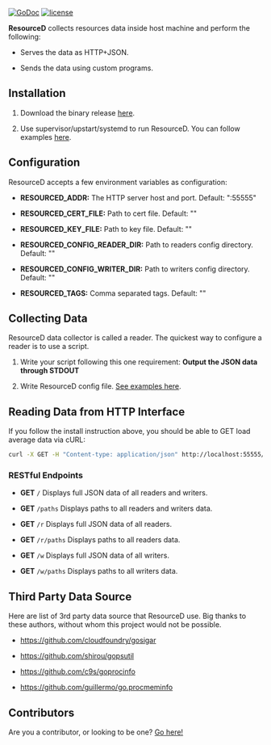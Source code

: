 [![GoDoc](https://godoc.org/github.com/resourced/resourced?status.svg)](http://godoc.org/github.com/resourced/resourced) [![license](http://img.shields.io/badge/license-MIT-red.svg?style=flat)](https://raw.githubusercontent.com/resourced/resourced/master/LICENSE.md)

**ResourceD** collects resources data inside host machine and perform the following:

* Serves the data as HTTP+JSON.

* Sends the data using custom programs.


## Installation

1. Download the binary release [here](https://github.com/resourced/resourced/releases).

2. Use supervisor/upstart/systemd to run ResourceD. You can follow examples [here](https://github.com/resourced/resourced/tree/master/tests/data/script-init).


## Configuration

ResourceD accepts a few environment variables as configuration:

* **RESOURCED_ADDR:** The HTTP server host and port. Default: ":55555"

* **RESOURCED_CERT_FILE:** Path to cert file. Default: ""

* **RESOURCED_KEY_FILE:** Path to key file. Default: ""

* **RESOURCED_CONFIG_READER_DIR:** Path to readers config directory. Default: ""

* **RESOURCED_CONFIG_WRITER_DIR:** Path to writers config directory. Default: ""

* **RESOURCED_TAGS:** Comma separated tags. Default: ""


## Collecting Data

ResourceD data collector is called a reader. The quickest way to configure a reader is to use a script.

1. Write your script following this one requirement: **Output the JSON data through STDOUT**

2. Write ResourceD config file. [See examples here](https://github.com/resourced/resourced/tree/master/tests/data/config-reader).


## Reading Data from HTTP Interface

If you follow the install instruction above, you should be able to GET load average data via cURL:

```bash
curl -X GET -H "Content-type: application/json" http://localhost:55555/r/load-avg
```


### RESTful Endpoints

* **GET** `/` Displays full JSON data of all readers and writers.

* **GET** `/paths` Displays paths to all readers and writers data.

* **GET** `/r` Displays full JSON data of all readers.

* **GET** `/r/paths` Displays paths to all readers data.

* **GET** `/w` Displays full JSON data of all writers.

* **GET** `/w/paths` Displays paths to all writers data.


## Third Party Data Source

Here are list of 3rd party data source that ResourceD use.
Big thanks to these authors, without whom this project would not be possible.

* https://github.com/cloudfoundry/gosigar

* https://github.com/shirou/gopsutil

* https://github.com/c9s/goprocinfo

* https://github.com/guillermo/go.procmeminfo


## Contributors

Are you a contributor, or looking to be one? [Go here!](https://github.com/resourced/resourced/tree/master/docs/contributors/README.md)
